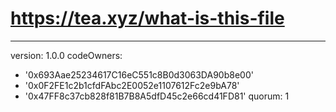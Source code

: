 # https://tea.xyz/what-is-this-file
---
version: 1.0.0
codeOwners:
  - '0x693Aae25234617C16eC551c8B0d3063DA90b8e00'
  - '0x0F2FE1c2b1cfdFAbc2E0052e1107612Fc2e9bA78'
  - '0x47FF8c37cb828f81B7B8A5dfD45c2e66cd41FD81'
quorum: 1
